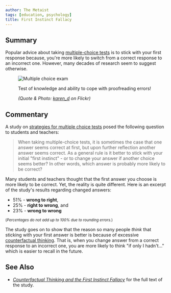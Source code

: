 ```yaml
---
author: The Metaist
tags: [education, psychology]
title: First Instinct Fallacy
---
```


## Summary

<div class="entry-summary" markdown="1">

Popular advice about taking
[multiple-choice tests](http://en.wikipedia.org/wiki/Multiple_choice_test)
is to stick with your first response because, you're more likely to switch from
a correct response to an incorrect one. However, many decades of research seem
to suggest otherwise.

</div>

<figure markdown="1">

![Multiple choice exam]({{thumbnail}})

<figcaption>
  Test of knowledge and ability to cope with proofreading errors!
  <address markdown="1">

(Quote & Photo: [karen_d](http://www.flickr.com/photos/karen_d/3511415916/) on Flickr)</address>

</figcaption>
</figure><!--more-->

## Commentary

A study on [strategies for multiple choice tests][1] posed the following
question to students and teachers:

> When taking multiple-choice tests, it is sometimes the case that one answer
> seems correct at first, but upon further reflection another answer seems
> correct. As a general rule is it better to stick with your initial
> "first instinct" - or to change your answer if another choice seems better?
> In other words, which answer is probably more likely to be correct?

Many students and teachers thought that the first answer you choose is more
likely to be correct. Yet, the reality is quite different. Here is an excerpt of
the study's results regarding changed answers:

- 51% - **wrong to right**,
- 25% - **right to wrong**, and
- 23% - **wrong to wrong**

<small>(_Percentages do not add up to 100% due to rounding errors._)</small>

The study goes on to show that the reason so many people _think_ that sticking
with your first answer is better is because of excessive
[counterfactual thinking](http://en.wikipedia.org/wiki/Counterfactual_thinking).
That is, when you change answer from a correct response to an incorrect one, you
are more likely to think "if only I hadn't..." which is easier to recall in the
future.

## See Also

- <cite>[Counterfactual Thinking and the First Instinct Fallacy][1]</cite>
  for the full text of the study.

[1]: https://web.archive.org/web/20081203055340/http://psych.colorado.edu/~vanboven/teaching/p7536_heurbias/p7536_readings/kuger_1stinstinct.pdf
